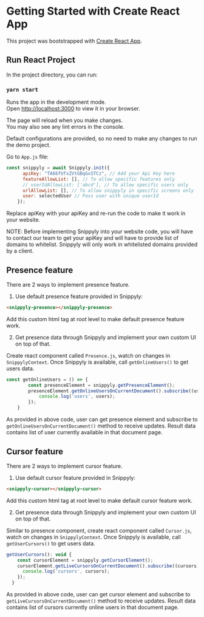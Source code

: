 # Getting Started with Create React App

This project was bootstrapped with [Create React App](https://github.com/facebook/create-react-app).

## Run React Project

In the project directory, you can run:

### `yarn start`

Runs the app in the development mode.\
Open [http://localhost:3000](http://localhost:3000) to view it in your browser.

The page will reload when you make changes.\
You may also see any lint errors in the console.

Default configurations are provided, so no need to make any changes to run the demo project.

Go to `App.js` file:

```js
const snippyly = await Snippyly.init({
      apiKey: "TA66fUfxZVtGBqGxSTCz", // Add your Api Key here
      featureAllowList: [], // To allow specific features only
      // userIdAllowList: ['abcd'], // To allow specific users only
      urlAllowList: [], // To allow snippyly in specific screens only
      user: selectedUser // Pass user with unique userId
    });
```

Replace apiKey with your apiKey and re-run the code to make it work in your website.

NOTE: Before implementing Snippyly into your website code, you will have to contact our team to get your apiKey and will have to provide list of domains to whitelist. Snippyly will only work in whitelisted domains provided by a client.

## Presence feature

There are 2 ways to implement presence feature.

1. Use default presence feature provided in Snippyly:

```html
<snippyly-presence></snippyly-presence>
```

Add this custom html tag at root level to make default presence feature work.

2. Get presence data through Snippyly and implement your own custom UI on top of that.

Create react component called `Presence.js`, watch on changes in `SnippylyContext`. Once Snippyly is available, call `getOnlineUsers()` to get users data.

```js
const getOnlineUsers = () => {
        const presenceElement = snippyly.getPresenceElement();
        presenceElement.getOnlineUsersOnCurrentDocument().subscribe((users) => {
            console.log('users', users);
        });
    }
```

As provided in above code, user can get presence element and subscribe to `getOnlineUsersOnCurrentDocument()` method to receive updates. Result data contains list of user currently available in that document page.

## Cursor feature

There are 2 ways to implement cursor feature.

1. Use default cursor feature provided in Snippyly:

```html
<snippyly-cursor></snippyly-cursor>
```

Add this custom html tag at root level to make default cursor feature work.

2. Get presence data through Snippyly and implement your own custom UI on top of that.

Similar to presence component, create react component called `Cursor.js`, watch on changes in `SnippylyContext`. Once Snippyly is available, call `getUserCursors()` to get users data.

```js
getUserCursors(): void {
    const cursorElement = snippyly.getCursorElement();
    cursorElement.getLiveCursorsOnCurrentDocument().subscribe((cursors) => {
      console.log('cursors', cursors);
    });
  }
```

As provided in above code, user can get cursor element and subscribe to `getLiveCursorsOnCurrentDocument()` method to receive updates. Result data contains list of cursors currently online users in that document page.